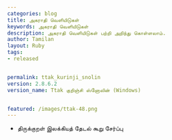 ```yaml
---
categories: blog
title: அகராதி வெளியிடுகள்
keywords: அகராதி வெளியிடுகள்
description: அகராதி வெளியிடுகள் பற்றி அறிந்து கொள்ளலாம்.
author: Tamilan
layout: Ruby
tags: 
- released


permalink: ttak_kurinji_snolin
version: 2.8.6.2
version_name: Ttak குறிஞ்சி ஸ்னோலின் (Windows)


featured: /images/ttak-48.png
---
```


- திருக்குறள் இலக்கியத் தேடல் கூறு சேர்ப்பு
